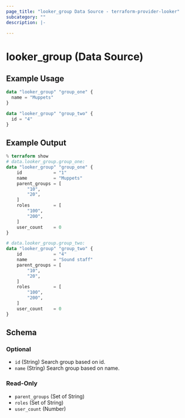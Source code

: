 ```yaml
---
page_title: "looker_group Data Source - terraform-provider-looker"
subcategory: ""
description: |-
  
---
```

# looker_group (Data Source)

## Example Usage
```terraform
data "looker_group" "group_one" {
  name = "Muppets"
}

data "looker_group" "group_two" {
  id = "4"
}
```
## Example Output
```terraform
% terraform show
# data.looker_group.group_one:
data "looker_group" "group_one" {
    id            = "1"
    name          = "Muppets"
    parent_groups = [
        "10",
        "20",
    ]
    roles         = [
        "100",
        "200",
    ]
    user_count    = 0
}

# data.looker_group.group_two:
data "looker_group" "group_two" {
    id            = "4"
    name          = "Sound staff"
    parent_groups = [
        "10",
        "20",
    ]
    roles         = [
        "100",
        "200",
    ]
    user_count    = 0
}
```
<!-- schema generated by tfplugindocs -->
## Schema

### Optional

- `id` (String) Search group based on id.
- `name` (String) Search group based on name.

### Read-Only

- `parent_groups` (Set of String)
- `roles` (Set of String)
- `user_count` (Number)

